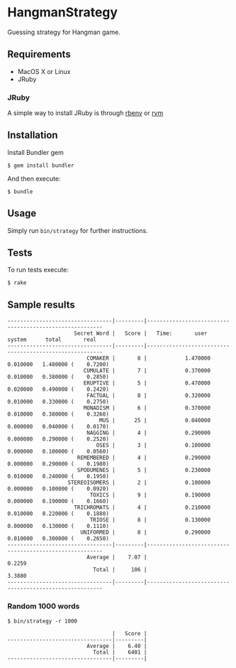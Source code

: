 # HangmanStrategy

Guessing strategy for Hangman game.

## Requirements

* MacOS X or Linux
* JRuby

### JRuby

A simple way to install JRuby is through [rbenv](http://rbenv.org) or [rvm](http://rvm.io)

## Installation

Install Bundler gem

    $ gem install bundler

And then execute:

    $ bundle

## Usage

Simply run `bin/strategy` for further instructions.

## Tests

To run tests execute:

    $ rake

## Sample results


    ---------------------------------|---------|--------------------------------------------------------
                         Secret Word |   Score |   Time:       user     system      total       real
    ---------------------------------|---------|--------------------------------------------------------
                             COMAKER |       8 |            1.470000   0.010000   1.480000 (    0.7200)
                            CUMULATE |       7 |            0.370000   0.010000   0.380000 (    0.2850)
                            ERUPTIVE |       5 |            0.470000   0.020000   0.490000 (    0.2420)
                             FACTUAL |       8 |            0.320000   0.010000   0.330000 (    0.2750)
                            MONADISM |       6 |            0.370000   0.010000   0.380000 (    0.3260)
                                 MUS |      25 |            0.040000   0.000000   0.040000 (    0.0170)
                             NAGGING |       4 |            0.290000   0.000000   0.290000 (    0.2520)
                                OSES |       3 |            0.100000   0.000000   0.100000 (    0.0560)
                          REMEMBERED |       4 |            0.290000   0.000000   0.290000 (    0.1980)
                          SPODUMENES |       5 |            0.230000   0.010000   0.240000 (    0.1950)
                       STEREOISOMERS |       2 |            0.100000   0.000000   0.100000 (    0.0920)
                              TOXICS |       9 |            0.190000   0.000000   0.190000 (    0.1660)
                         TRICHROMATS |       4 |            0.210000   0.010000   0.220000 (    0.1880)
                              TRIOSE |       8 |            0.130000   0.000000   0.130000 (    0.1110)
                           UNIFORMED |       8 |            0.290000   0.010000   0.300000 (    0.2650)
    ---------------------------------|---------|--------------------------------------------------------
                             Average |    7.07 |                                                 0.2259
                               Total |     106 |                                                 3.3880
    ---------------------------------|---------|--------------------------------------------------------

### Random 1000 words

    $ bin/strategy -r 1000

                                     |   Score |
    ---------------------------------|---------|
                             Average |    6.40 |
                               Total |    6401 |
    ---------------------------------|---------|

